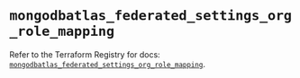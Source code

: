 # `mongodbatlas_federated_settings_org_role_mapping`

Refer to the Terraform Registry for docs: [`mongodbatlas_federated_settings_org_role_mapping`](https://registry.terraform.io/providers/mongodb/mongodbatlas/1.41.0/docs/resources/federated_settings_org_role_mapping).
